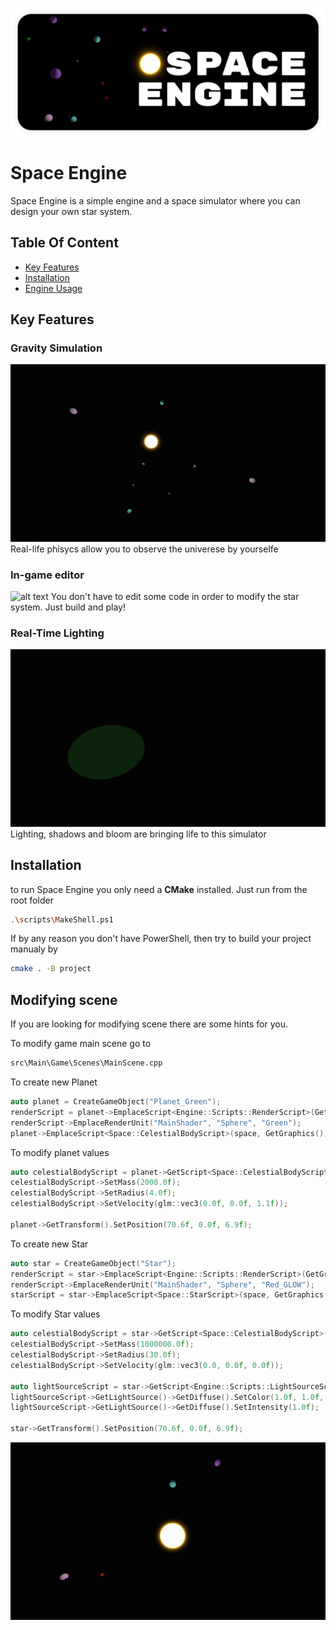 ![alt text](https://github.com/vkimow/Space/blob/master/images/Title.png?raw=true)
# Space Engine
Space Engine is a simple engine and a space simulator where you can design your own star system.

## Table Of Content

- [Key Features](#key-features)
- [Installation](#installation)
- [Engine Usage](#engine-usage)

## Key Features
### Gravity Simulation
![alt text](https://github.com/vkimow/Space/blob/master/images/gravity_1.gif?raw=true)
Real-life phisycs allow you to observe the univerese by yourselfe
### In-game editor
![alt text](https://github.com/vkimow/Space/blob/master/images/editor.gif?raw=true)
You don't have to edit some code in order to modify the star system. Just build and play!
### Real-Time Lighting
![alt text](https://github.com/vkimow/Space/blob/master/images/shadows.gif?raw=true)
Lighting, shadows and bloom are bringing life to this simulator

## Installation
to run Space Engine you only need a __CMake__ installed. Just run from the root folder
```bash
.\scripts\MakeShell.ps1
```
If by any reason you don't have PowerShell, then try to build your project manualy by
```bash
cmake . -B project
```

## Modifying scene
If you are looking for modifying scene there are some hints for you.

To modify game main scene go to
```bash
src\Main\Game\Scenes\MainScene.cpp
```

To create new Planet
```cpp
auto planet = CreateGameObject("Planet_Green");
renderScript = planet->EmplaceScript<Engine::Scripts::RenderScript>(GetGraphics()->GetRenderManager());
renderScript->EmplaceRenderUnit("MainShader", "Sphere", "Green");
planet->EmplaceScript<Space::CelestialBodyScript>(space, GetGraphics());
```

To modify planet values
```cpp
auto celestialBodyScript = planet->GetScript<Space::CelestialBodyScript>();
celestialBodyScript->SetMass(2000.0f);
celestialBodyScript->SetRadius(4.0f);
celestialBodyScript->SetVelocity(glm::vec3(0.0f, 0.0f, 1.1f));

planet->GetTransform().SetPosition(70.6f, 0.0f, 6.9f);
```

To create new Star
```cpp
auto star = CreateGameObject("Star");
renderScript = star->EmplaceScript<Engine::Scripts::RenderScript>(GetGraphics()->GetRenderManager());
renderScript->EmplaceRenderUnit("MainShader", "Sphere", "Red_GLOW");
starScript = star->EmplaceScript<Space::StarScript>(space, GetGraphics());
```

To modify Star values
```cpp
auto celestialBodyScript = star->GetScript<Space::CelestialBodyScript>();
celestialBodyScript->SetMass(1000000.0f);
celestialBodyScript->SetRadius(30.0f);
celestialBodyScript->SetVelocity(glm::vec3(0.0, 0.0f, 0.0f));

auto lightSourceScript = star->GetScript<Engine::Scripts::LightSourceScript>();
lightSourceScript->GetLightSource()->GetDiffuse().SetColor(1.0f, 1.0f, 1.0f);
lightSourceScript->GetLightSource()->GetDiffuse().SetIntensity(1.0f);

star->GetTransform().SetPosition(70.6f, 0.0f, 6.9f);
```


![alt text](https://github.com/vkimow/Space/blob/master/images/gravity_2.gif?raw=true)
